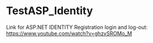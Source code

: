 # TestASP_Identity
Link for ASP.NET IDENTITY Registration login and log-out:
https://www.youtube.com/watch?v=ghzvSROMo_M
